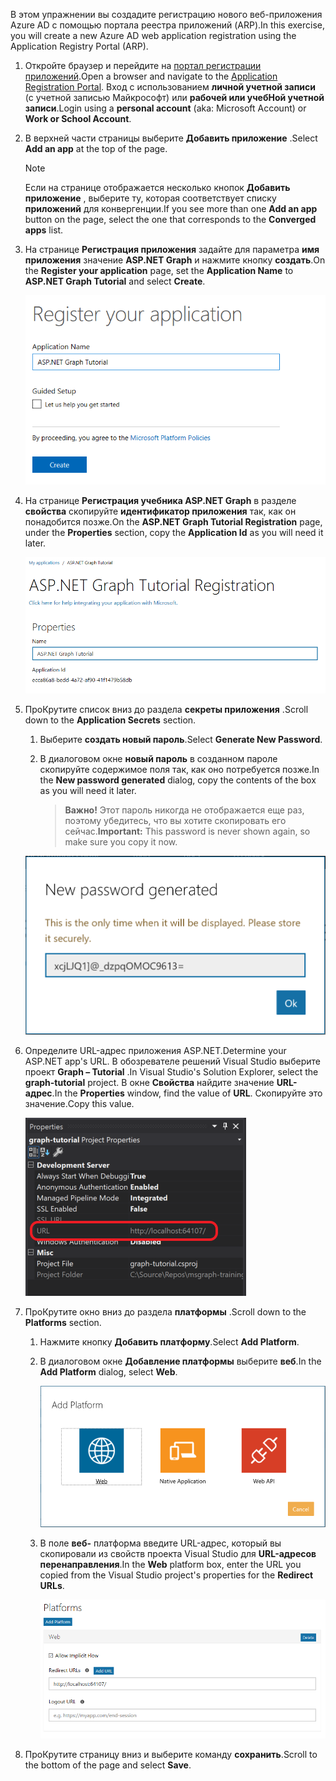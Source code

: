 <!-- markdownlint-disable MD002 MD041 -->

<span data-ttu-id="ecf3a-101">В этом упражнении вы создадите регистрацию нового веб-приложения Azure AD с помощью портала реестра приложений (ARP).</span><span class="sxs-lookup"><span data-stu-id="ecf3a-101">In this exercise, you will create a new Azure AD web application registration using the Application Registry Portal (ARP).</span></span>

1. <span data-ttu-id="ecf3a-102">Откройте браузер и перейдите на [портал регистрации приложений](https://apps.dev.microsoft.com).</span><span class="sxs-lookup"><span data-stu-id="ecf3a-102">Open a browser and navigate to the [Application Registration Portal](https://apps.dev.microsoft.com).</span></span> <span data-ttu-id="ecf3a-103">Вход с использованием **личной учетной записи** (с учетной записью Майкрософт) или **рабочей или учебНой учетной записи**.</span><span class="sxs-lookup"><span data-stu-id="ecf3a-103">Login using a **personal account** (aka: Microsoft Account) or **Work or School Account**.</span></span>

1. <span data-ttu-id="ecf3a-104">В верхней части страницы выберите **Добавить приложение** .</span><span class="sxs-lookup"><span data-stu-id="ecf3a-104">Select **Add an app** at the top of the page.</span></span>

    > [!NOTE]
    > <span data-ttu-id="ecf3a-105">Если на странице отображается несколько кнопок **Добавить приложение** , выберите ту, которая соответствует списку **приложений** для конвергенции.</span><span class="sxs-lookup"><span data-stu-id="ecf3a-105">If you see more than one **Add an app** button on the page, select the one that corresponds to the **Converged apps** list.</span></span>

1. <span data-ttu-id="ecf3a-106">На странице **Регистрация приложения** задайте для параметра **имя приложения** значение **ASP.NET Graph** и нажмите кнопку **создать**.</span><span class="sxs-lookup"><span data-stu-id="ecf3a-106">On the **Register your application** page, set the **Application Name** to **ASP.NET Graph Tutorial** and select **Create**.</span></span>

    ![Снимок экрана: создание нового приложения на веб-сайте портала регистрации приложений](./images/arp-create-app-01.png)

1. <span data-ttu-id="ecf3a-108">На странице **Регистрация учебника ASP.NET Graph** в разделе **свойства** скопируйте **идентификатор приложения** так, как он понадобится позже.</span><span class="sxs-lookup"><span data-stu-id="ecf3a-108">On the **ASP.NET Graph Tutorial Registration** page, under the **Properties** section, copy the **Application Id** as you will need it later.</span></span>

    ![Снимок экрана с ИДЕНТИФИКАТОРом только что созданного приложения](./images/arp-create-app-02.png)

1. <span data-ttu-id="ecf3a-110">ПроКрутите список вниз до раздела **секреты приложения** .</span><span class="sxs-lookup"><span data-stu-id="ecf3a-110">Scroll down to the **Application Secrets** section.</span></span>

    1. <span data-ttu-id="ecf3a-111">Выберите **создать новый пароль**.</span><span class="sxs-lookup"><span data-stu-id="ecf3a-111">Select **Generate New Password**.</span></span>
    1. <span data-ttu-id="ecf3a-112">В диалоговом окне **новый пароль** в созданном пароле скопируйте содержимое поля так, как оно потребуется позже.</span><span class="sxs-lookup"><span data-stu-id="ecf3a-112">In the **New password generated** dialog, copy the contents of the box as you will need it later.</span></span>

        > <span data-ttu-id="ecf3a-113">**Важно!** Этот пароль никогда не отображается еще раз, поэтому убедитесь, что вы хотите скопировать его сейчас.</span><span class="sxs-lookup"><span data-stu-id="ecf3a-113">**Important:** This password is never shown again, so make sure you copy it now.</span></span>

    ![Снимок экрана с новым паролем приложения](./images/arp-create-app-03.png)

1. <span data-ttu-id="ecf3a-115">Определите URL-адрес приложения ASP.NET.</span><span class="sxs-lookup"><span data-stu-id="ecf3a-115">Determine your ASP.NET app's URL.</span></span> <span data-ttu-id="ecf3a-116">В обозревателе решений Visual Studio выберите проект **Graph – Tutorial** .</span><span class="sxs-lookup"><span data-stu-id="ecf3a-116">In Visual Studio's Solution Explorer, select the **graph-tutorial** project.</span></span> <span data-ttu-id="ecf3a-117">В окне **Свойства** найдите значение **URL-адрес**.</span><span class="sxs-lookup"><span data-stu-id="ecf3a-117">In the **Properties** window, find the value of **URL**.</span></span> <span data-ttu-id="ecf3a-118">Скопируйте это значение.</span><span class="sxs-lookup"><span data-stu-id="ecf3a-118">Copy this value.</span></span>

    ![Снимок экрана: окно "Свойства" в Visual Studio](./images/vs-project-url.png)

1. <span data-ttu-id="ecf3a-120">ПроКрутите окно вниз до раздела **платформы** .</span><span class="sxs-lookup"><span data-stu-id="ecf3a-120">Scroll down to the **Platforms** section.</span></span>

    1. <span data-ttu-id="ecf3a-121">Нажмите кнопку **Добавить платформу**.</span><span class="sxs-lookup"><span data-stu-id="ecf3a-121">Select **Add Platform**.</span></span>
    1. <span data-ttu-id="ecf3a-122">В диалоговом окне **Добавление платформы** выберите **веб**.</span><span class="sxs-lookup"><span data-stu-id="ecf3a-122">In the **Add Platform** dialog, select **Web**.</span></span>

        ![Снимок экрана: создание платформы для приложения](./images/arp-create-app-04.png)

    1. <span data-ttu-id="ecf3a-124">В поле **веб-** платформа введите URL-адрес, который вы скопировали из свойств проекта Visual Studio для **URL-адресов перенаправления**.</span><span class="sxs-lookup"><span data-stu-id="ecf3a-124">In the **Web** platform box, enter the URL you copied from the Visual Studio project's properties for the **Redirect URLs**.</span></span>

        ![Снимок экрана: недавно добавленная веб-платформа для приложения](./images/arp-create-app-05.png)

1. <span data-ttu-id="ecf3a-126">ПроКрутите страницу вниз и выберите команду **сохранить**.</span><span class="sxs-lookup"><span data-stu-id="ecf3a-126">Scroll to the bottom of the page and select **Save**.</span></span>